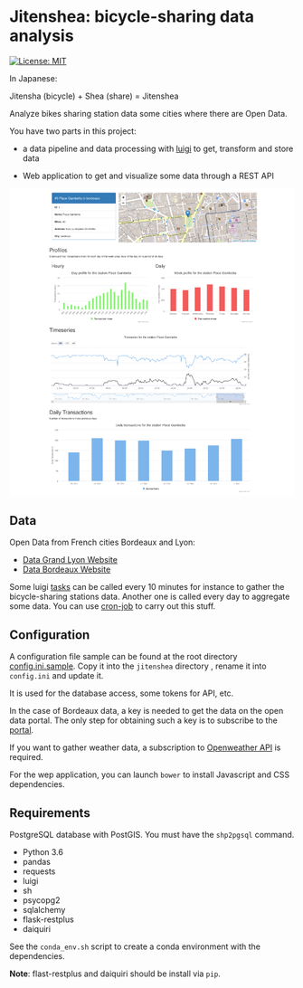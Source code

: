 # Jitenshea: bicycle-sharing data analysis

 [![License: MIT](https://img.shields.io/badge/License-MIT-yellow.svg)](https://opensource.org/licenses/MIT)

In Japanese:

Jitensha (bicycle) + Shea (share) = Jitenshea

Analyze bikes sharing station data some cities where there are Open Data.

You have two parts in this project:

* a data pipeline and data processing with [luigi](http://luigi.readthedocs.io/)
  to get, transform and store data

* Web application to get and visualize some data through a REST API

![screenshot](./webapp-screenshot.png)

## Data

Open Data from French cities Bordeaux and Lyon:

* [Data Grand Lyon Website](https://data.grandlyon.com/equipements/station-vflov-disponibilitfs-temps-rfel/)
* [Data Bordeaux Website](https://data.bordeaux-metropole.fr/data.php?themes=10)

Some luigi [tasks](./jitenshea/tasks) can be called every 10 minutes for instance
to gather the bicycle-sharing stations data. Another one is called every day to
aggregate some data. You can use [cron-job](https://cron-job.org/en/) to carry
out this stuff.

## Configuration

A configuration file sample can be found at the root directory
[config.ini.sample](./config.ini.sample). Copy it into the `jitenshea` directory
, rename it into `config.ini` and update it.

It is used for the database access, some tokens for API, etc.

In the case of Bordeaux data, a key is needed to get the data on the open data
portal. The only step for obtaining such a key is to subscribe to
the [portal](https://data.bordeaux-metropole.fr/key).

If you want to gather weather data, a subscription
to [Openweather API](https://home.openweathermap.org/users/sign_in) is
required.

For the wep application, you can launch `bower` to install Javascript and CSS dependencies.

## Requirements

PostgreSQL database with PostGIS. You must have the `shp2pgsql` command.

* Python 3.6
* pandas
* requests
* luigi
* sh
* psycopg2
* sqlalchemy
* flask-restplus
* daiquiri

See the `conda_env.sh` script to create a conda environment with the dependencies.

**Note**: flast-restplus and daiquiri should be install via `pip`.
